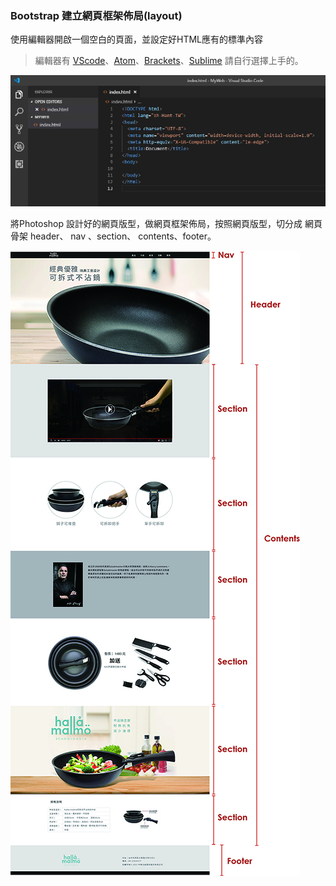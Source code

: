 ### Bootstrap 建立網頁框架佈局\(layout\)

使用編輯器開啟一個空白的頁面，並設定好HTML應有的標準內容

> 編輯器有 [VScode](https://code.visualstudio.com/)、[Atom](https://atom.io)、[Brackets](http://brackets.io/)、[Sublime](https://www.sublimetext.com/) 請自行選擇上手的。

![](/assets/A00.jpg)  


將Photoshop 設計好的網頁版型，做網頁框架佈局，按照網頁版型，切分成 網頁骨架 header、 nav 、section、 contents、footer。

![](/assets/網頁版型.jpg)




